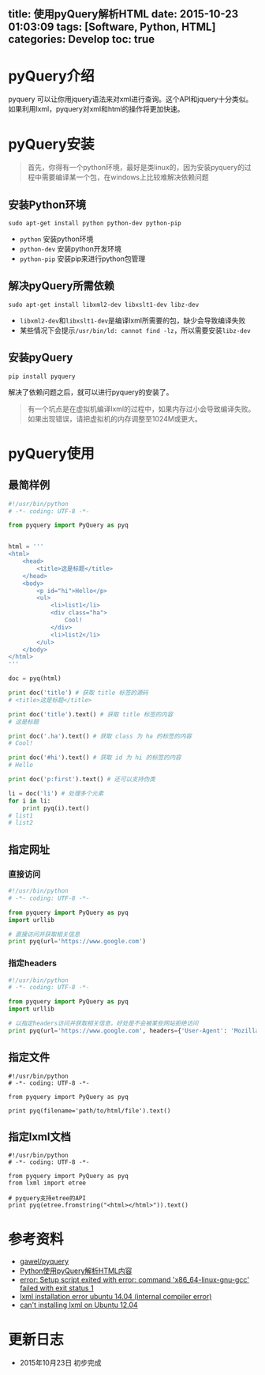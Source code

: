title: 使用pyQuery解析HTML
date: 2015-10-23 01:03:09
tags: [Software, Python, HTML]
categories: Develop
toc: true
---
# pyQuery介绍

pyquery 可以让你用jquery语法来对xml进行查询。这个API和jquery十分类似。如果利用lxml，pyquery对xml和html的操作将更加快速。

<!-- more -->

# pyQuery安装
> 首先，你得有一个python环境，最好是类linux的，因为安装pyquery的过程中需要编译某一个包，在windows上比较难解决依赖问题

## 安装Python环境

```
sudo apt-get install python python-dev python-pip
```

- `python` 安装python环境
- `python-dev` 安装python开发环境
- `python-pip` 安装pip来进行python包管理

## 解决pyQuery所需依赖

```
sudo apt-get install libxml2-dev libxslt1-dev libz-dev
```

- `libxml2-dev`和`libxslt1-dev`是编译lxml所需要的包，缺少会导致编译失败
- 某些情况下会提示`/usr/bin/ld: cannot find -lz`，所以需要安装`libz-dev`

## 安装pyQuery

```
pip install pyquery
```

解决了依赖问题之后，就可以进行pyquery的安装了。
> 有一个坑点是在虚拟机编译lxml的过程中，如果内存过小会导致编译失败。如果出现错误，请把虚拟机的内存调整至1024M或更大。

# pyQuery使用

## 最简样例

```python
#!/usr/bin/python
# -*- coding: UTF-8 -*-

from pyquery import PyQuery as pyq


html = '''
<html>
    <head>
        <title>这是标题</title>
    </head>
    <body>
        <p id="hi">Hello</p>
        <ul>
            <li>list1</li>
            <div class="ha">
                Cool!
            </div>
            <li>list2</li>
        </ul>
    </body>
</html>
'''

doc = pyq(html)

print doc('title') # 获取 title 标签的源码
# <title>这是标题</title>

print doc('title').text() # 获取 title 标签的内容
# 这是标题

print doc('.ha').text() # 获取 class 为 ha 的标签的内容
# Cool!

print doc('#hi').text() # 获取 id 为 hi 的标签的内容
# Hello

print doc('p:first').text() # 还可以支持伪类

li = doc('li') # 处理多个元素
for i in li:
    print pyq(i).text()
# list1
# list2
```

## 指定网址

### 直接访问

```python
#!/usr/bin/python
# -*- coding: UTF-8 -*-

from pyquery import PyQuery as pyq
import urllib

# 直接访问并获取相关信息
print pyq(url='https://www.google.com')
```

### 指定headers

```python
#!/usr/bin/python
# -*- coding: UTF-8 -*-

from pyquery import PyQuery as pyq
import urllib

# 以指定headers访问并获取相关信息，好处是不会被某些网站拒绝访问
print pyq(url='https://www.google.com', headers={'User-Agent': 'Mozilla/5.0 (Windows NT 10.0; Win64; x64) AppleWebKit/537.36 (KHTML, like Gecko) Chrome/46.0.2490.71 Safari/537.36')
```

## 指定文件

```
#!/usr/bin/python
# -*- coding: UTF-8 -*-

from pyquery import PyQuery as pyq

print pyq(filename='path/to/html/file').text()
```

## 指定lxml文档

```
#!/usr/bin/python
# -*- coding: UTF-8 -*-

from pyquery import PyQuery as pyq
from lxml import etree

# pyquery支持etree的API
print pyq(etree.fromstring("<html></html>")).text()
```

# 参考资料
- [gawel/pyquery](https://github.com/gawel/pyquery)
- [Python使用pyQuery解析HTML内容](http://www.powerxing.com/python-use-pyquery-to-parse-html/)
- [error: Setup script exited with error: command 'x86_64-linux-gnu-gcc' failed with exit status 1](http://stackoverflow.com/questions/26053982/error-setup-script-exited-with-error-command-x86-64-linux-gnu-gcc-failed-wit)
- [lxml installation error ubuntu 14.04 (internal compiler error)](http://stackoverflow.com/questions/24455238/lxml-installation-error-ubuntu-14-04-internal-compiler-error)
- [can't installing lxml on Ubuntu 12.04](http://stackoverflow.com/a/22256546)

# 更新日志
- 2015年10月23日 初步完成